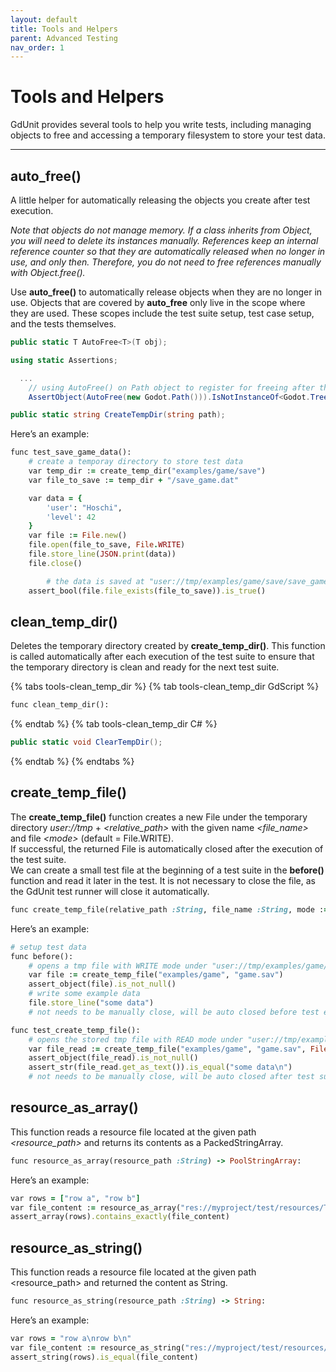 ```yaml
---
layout: default
title: Tools and Helpers
parent: Advanced Testing
nav_order: 1
---
```


# Tools and Helpers

GdUnit provides several tools to help you write tests, including managing objects to free and accessing a temporary
    filesystem to store your test data.

---

## auto_free()

A little helper for automatically releasing the objects you create after test execution.

*Note that objects do not manage memory. If a class inherits from Object, you will need to delete its instances manually.
References keep an internal reference counter so that they are automatically released when no longer in use,
and only then. Therefore, you do not need to free references manually with Object.free().*

Use **auto_free()** to automatically release objects when they are no longer in use.
Objects that are covered by **auto_free** only live in the scope where they are used.
These scopes include the test suite setup, test case setup, and the tests themselves.


```cs
public static T AutoFree<T>(T obj);
```

```cs
using static Assertions;

  ...
    // using AutoFree() on Path object to register for freeing after the test is finished
    AssertObject(AutoFree(new Godot.Path())).IsNotInstanceOf<Godot.Tree>();
```

```cs
public static string CreateTempDir(string path);
```

Here’s an example:

```ruby
func test_save_game_data():
    # create a temporay directory to store test data
    var temp_dir := create_temp_dir("examples/game/save")
    var file_to_save := temp_dir + "/save_game.dat"

    var data = {
        'user': "Hoschi",
        'level': 42
    }
    var file := File.new()
    file.open(file_to_save, File.WRITE)
    file.store_line(JSON.print(data))
    file.close()

        # the data is saved at "user://tmp/examples/game/save/save_game.dat"
    assert_bool(file.file_exists(file_to_save)).is_true()
```

## clean_temp_dir()

Deletes the temporary directory created by **create_temp_dir()**.
This function is called automatically after each execution of the test suite to ensure that the temporary directory
is clean and ready for the next test suite.

{% tabs tools-clean_temp_dir %}
{% tab tools-clean_temp_dir GdScript %}

```ruby
func clean_temp_dir():
```

{% endtab %}
{% tab tools-clean_temp_dir C# %}

```cs
public static void ClearTempDir();
```

{% endtab %}
{% endtabs %}

## create_temp_file()

The **create_temp_file()** function creates a new File under the temporary directory *user://tmp* + *\<relative_path\>*
with the given name *\<file_name\>* and file *\<mode\>* (default = File.WRITE).<br>
If successful, the returned File is automatically closed after the execution of the test suite.<br>
We can create a small test file at the beginning of a test suite in the **before()** function and read it later
in the test. It is not necessary to close the file, as the GdUnit test runner will close it automatically.

```ruby
func create_temp_file(relative_path :String, file_name :String, mode :=File.WRITE) -> File:
```

Here’s an example:

```ruby
# setup test data
func before():
    # opens a tmp file with WRITE mode under "user://tmp/examples/game/game.sav" (auto closed)
    var file := create_temp_file("examples/game", "game.sav")
    assert_object(file).is_not_null()
    # write some example data
    file.store_line("some data")
    # not needs to be manually close, will be auto closed before test execution

func test_create_temp_file():
    # opens the stored tmp file with READ mode under "user://tmp/examples/game/game.sav" (auto closed)
    var file_read := create_temp_file("examples/game", "game.sav", File.READ)
    assert_object(file_read).is_not_null()
    assert_str(file_read.get_as_text()).is_equal("some data\n")
    # not needs to be manually close, will be auto closed after test suite execution
```

## resource_as_array()

This function reads a resource file located at the given path *\<resource_path\>* and returns its contents as a PackedStringArray.

```ruby
func resource_as_array(resource_path :String) -> PoolStringArray:
```

Here’s an example:

```ruby
var rows = ["row a", "row b"]
var file_content := resource_as_array("res://myproject/test/resources/TestRows.txt")
assert_array(rows).contains_exactly(file_content)
```

## resource_as_string()

This function reads a resource file located at the given path \<resource_path\> and returned the content as String.

```ruby
func resource_as_string(resource_path :String) -> String:
```

Here’s an example:

```ruby
var rows = "row a\nrow b\n"
var file_content := resource_as_string("res://myproject/test/resources/TestRows.txt")
assert_string(rows).is_equal(file_content)
```
